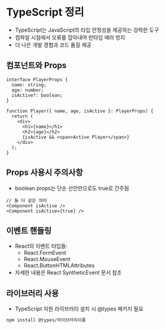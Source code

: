 # TypeScript 정리

- TypeScript는 JavaScript의 타입 안정성을 제공하는 강력한 도구
- 컴파일 시점에서 오류를 잡아내어 런타임 에러 방지
- 더 나은 개발 경험과 코드 품질 제공

## 컴포넌트와 Props

```tsx
interface PlayerProps {
  name: string;
  age: number;
  isActive?: boolean;
}

function Player({ name, age, isActive }: PlayerProps) {
  return (
    <div>
      <h1>{name}</h1>
      <h2>{age}</h2>
      {isActive && <span>Active Player</span>}
    </div>
  );
}
```

## Props 사용시 주의사항

- boolean props는 단순 선언만으로도 true로 간주됨

```tsx
// 둘 다 같은 의미
<Component isActive />
<Component isActive={true} />
```

## 이벤트 핸들링

- React의 이벤트 타입들:
  - React.FormEvent
  - React.MouseEvent
  - React.ButtonHTMLAttributes
- 자세한 내용은 React SyntheticEvent 문서 참조

## 라이브러리 사용

- TypeScript 지원 라이브러리 설치 시 @types 패키지 필요

```bash
npm install @types/라이브러리이름
```
